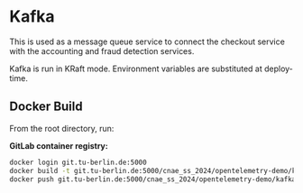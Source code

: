 # Kafka

This is used as a message queue service to connect the checkout service with
the accounting and fraud detection services.

Kafka is run in KRaft mode. Environment variables are substituted at
deploy-time.
## Docker Build

From the root directory, run:

**GitLab container registry:**
```sh
docker login git.tu-berlin.de:5000
docker build -t git.tu-berlin.de:5000/cnae_ss_2024/opentelemetry-demo/kafka:original -f ./src/kafka/Dockerfile .
docker push git.tu-berlin.de:5000/cnae_ss_2024/opentelemetry-demo/kafka:original
```
